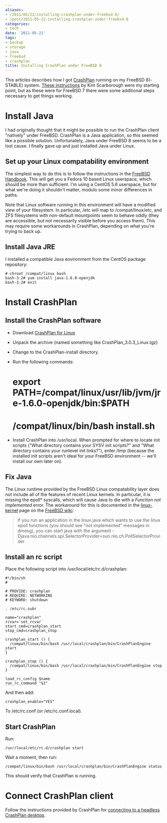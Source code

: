 ```yaml
---
aliases:
- /2011/05/22/installing-crashplan-under-freebsd-8/
- /post/2011-05-22-installing-crashplan-under-freebsd-8
categories:
- tech
date: '2011-05-22'
tags:
- backup
- storage
- java
- freebsd
- crashplan
title: Installing CrashPlan under FreeBSD 8
---
```


This articles describes how I got [CrashPlan][1] running on my FreeBSD 8(-STABLE) system. [These instructions][2] by Kim Scarborough were my starting point, but as these were for FreeBSD 7 there were some additional steps necessary to get things working.

# Install Java

I had originally thought that it might be possible to run the CrashPlan client "natively" under FreeBSD. CrashPlan is a Java application, so this seemed like a possible solution. Unfortunately, Java under FreeBSD 8 seems to be a lost cause. I finally gave up and just installed Java under Linux.

## Set up your Linux compatability environment

The simplest way to do this is to follow the instructions in the [FreeBSD Handbook][3]. This will get you a Fedora 10 based Linux userspace, which should be more than sufficient. I'm using a CentOS 5.6 userspace, but for what we're doing it shouldn't matter, modulo some minor differences in paths.

Note that Linux software running in this environment will have a modified view of your filesystem. In particular, /etc will map to /compat/linux/etc, and ZFS filesystems with non-default mountpoints seem to behave oddly (they are accessible, but not necessarily visible before you access them). This may require some workarounds in CrashPlan, depending on what you're trying to back up.

## Install Java JRE

I installed a compatible Java environment from the CentOS package repository:
    
    
    # chroot /compat/linux bash
    bash-3.2# yum install java-1.6.0-openjdk
    bash-3.2# exit
    

# Install CrashPlan

## Install the CrashPlan software

  - Download [CrashPlan for Linux][4]

  - Unpack the archive (named something like CrashPlan_3.0.3_Linux.tgz)

  - Change to the CrashPlan-install directory.

  - Run the following commands:
    
    
    # export PATH=/compat/linux/usr/lib/jvm/jre-1.6.0-openjdk/bin:$PATH
    # /compat/linux/bin/bash install.sh
    

  - Install CrashPlan into /usr/local. When prompted for where to locate init scripts ("What directory contains your SYSV init scripts?" and "What directory contains your runlevel init links?"), enter /tmp (because the installed init scripts aren't ideal for your FreeBSD environment -- we'll install our own later on).

## Fix Java

The Linux runtime provided by the FreeBSD Linux compatability layer does not include all of the features of recent Linux kernels. In particular, it is missing the epoll* syscalls, which will cause Java to die with a _Function not implemented_ error. The workaround for this is documented in the [linux-kernel][5] page on the [FreeBSD wiki][6]:

> If you run an application in the linux java which wants to use the linux epoll functions (you should see "not implemented" messages in dmesg), you can start java with the argument -Djava.nio.channels.spi.SelectorProvider=sun.nio.ch.PollSelectorProvider

## Install an rc script

Place the following script into /usr/local/etc/rc.d/crashplan:
    
    
    #!/bin/sh
    #
    
    # PROVIDE: crashplan
    # REQUIRE: NETWORKING
    # KEYWORD: shutdown
    
    . /etc/rc.subr
    
    name="crashplan"
    rcvar=`set_rcvar`
    start_cmd=crashplan_start
    stop_cmd=crashplan_stop
    
    crashplan_start () {
      /compat/linux/bin/bash /usr/local/crashplan/bin/CrashPlanEngine start
    }
    
    crashplan_stop () {
      /compat/linux/bin/bash /usr/local/crashplan/bin/CrashPlanEngine stop
    }
    
    load_rc_config $name
    run_rc_command "$1"
    

And then add:
    
    
    crashplan_enable="YES"
    

To /etc/rc.conf (or /etc/rc.conf.local).

## Start CrashPlan

Run:
    
    
    /usr/local/etc/rc.d/crashplan start
    

Wait a moment, then run:
    
    
    /compat/linux/bin/bash /usr/local/crashplan/bin/CrashPlanEngine status
    

This should verify that CrashPlan is running.

# Connect CrashPlan client

Follow the instructions provided by CrashPlan for [connecting to a headless CrashPlan desktop][7].

[1]: http://crashplan.com/
[2]: http://kim.scarborough.chicago.il.us/do/nerd/tips/crashplan
[3]: http://www.freebsd.org/doc/handbook/linuxemu-lbc-install.html
[4]: http://www.crashplan.com/consumer/download.html?os=Linux
[5]: http://wiki.freebsd.org/linux-kernel
[6]: http://wiki.freebsd.org/
[7]: http://stgsupport.crashplan.com/doku.php/how_to/configure_a_headless_client